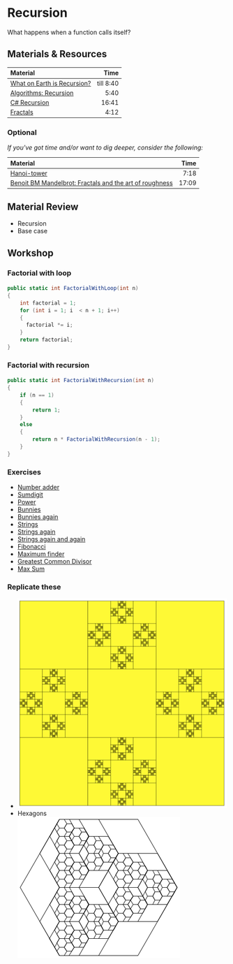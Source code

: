 # Recursion

What happens when a function calls itself?

## Materials & Resources

| Material                                                                   |      Time |
| :------------------------------------------------------------------------- | --------: |
| [What on Earth is Recursion?](https://www.youtube.com/watch?v=Mv9NEXX1VHc) | till 8:40 |
| [Algorithms: Recursion](https://www.youtube.com/watch?v=KEEKn7Me-ms)       |      5:40 |
| [C# Recursion](https://www.youtube.com/watch?v=wXvJSv3lS1c)                |     16:41 |
| [Fractals](https://www.youtube.com/watch?v=WFtTdf3I6Ug)                    |      4:12 |

### Optional

*If you've got time and/or want to dig deeper, consider the following:*

| Material                                                                    |  Time |
| :-------------------------------------------------------------------------- | ----: |
| [Hanoi-tower](https://www.youtube.com/watch?v=5_6nsViVM00)                  |  7:18 |
| [Benoit BM Mandelbrot: Fractals and the art of roughness][art-of-roughness] | 17:09 |

## Material Review

- Recursion
- Base case

## Workshop

### Factorial with loop

```c#
public static int FactorialWithLoop(int n)
{
    int factorial = 1;
    for (int i = 1; i  < n + 1; i++)
    {
      factorial *= i;
    }
    return factorial;
}
```

### Factorial with recursion

```c#
public static int FactorialWithRecursion(int n)
{
    if (n == 1)
    {
        return 1;
    }
    else
    {
        return n * FactorialWithRecursion(n - 1);
    }
}
```

### Exercises

- [Number adder](numberadder/README.md)
- [Sumdigit](sumdigit/README.md)
- [Power](power/README.md)
- [Bunnies](bunnies/README.md)
- [Bunnies again](bunnies2/README.md)
- [Strings](strings/README.md)
- [Strings again](strings2/README.md)
- [Strings again and again](strings3/README.md)
- [Fibonacci](fibonacci/README.md)
- [Maximum finder](maximum/README.md)
- [Greatest Common Divisor](greatest-common-divisor/README.md)
- [Max Sum](maxsum/README.md)

### Replicate these

- ![squares](assets/squares.png)
- Hexagons\
  ![hexagons](assets/hexagons.png)

[art-of-roughness]: https://www.ted.com/talks/benoit_mandelbrot_fractals_the_art_of_roughness?language=en
